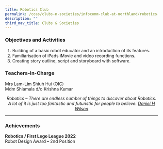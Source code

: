 ```yaml
---
title: Robotics Club
permalink: /ccas/clubs-n-societies/infocomm-club-at-northland/robotics-club/
description: ""
third_nav_title: Clubs & Societies
---
```

### Objectives and Activities

1.  Building of a basic robot educator and an introduction of its features.
2.  Familiarisation of iPads iMovie and video recording functions.
3.  Creating story outline, script and storyboard with software.

### Teachers-In-Charge

Mrs Lam-Lim Shiuh Hui (OIC) <br>
Mdm Shiamala d/o Krishna Kumar <br>
  
<center><i>Robotics – There are endless number of things to discover about Robotics. A lot of it is just too fantastic and futuristic for people to believe. <u>Daniel H Wilson</u></i></center>

*** 

### Achievements

**Robotics / First Lego League 2022** <br>
Robot Design Award – 2nd Position